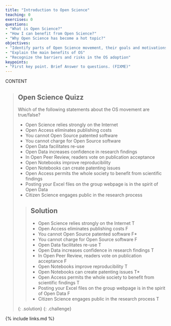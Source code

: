 ```yaml
---
title: "Introduction to Open Science"
teaching: 0
exercises: 0
questions:
- "What is Open Science?"
- "How I can benefit from Open Science?"
- "Why Open Science has become a hot topic?"
objectives:
- "Identify parts of Open Science movement, their goals and motivations"
- "Explain the main benefits of OS"
- "Recognize the barriers and risks in the OS adoption"
keypoints:
- "First key point. Brief Answer to questions. (FIXME)"
---
```


CONTENT



>## Open Science Quizz
>
>Which of the following statements about the OS movement are true/false?
>
>* Open Science relies strongly on the Internet
>* Open Access eliminates publishing costs
>* You cannot Open Source patented software
>* You cannot charge for Open Source software
>* Open Data facilitates re-use
>* Open Data increases confidence in research findings
>* In Open Peer Review, readers vote on publication acceptance
>* Open Notebooks improve reproducibility
>* Open Notebooks can create patenting issues
>* Open Access permits the whole society to benefit from scientific findings
>* Posting your Excel files on the group webpage is in the spirit of Open Data
>* Citizen Science engages public in the research process
>
> > ## Solution
> >* Open Science relies strongly on the Internet T
> >* Open Access eliminates publishing costs F
> >* You cannot Open Source patented software F*
> >* You cannot charge for Open Source software F
> >* Open Data facilitates re-use T
> >* Open Data increases confidence in research findings T
> >* In Open Peer Review, readers vote on publication acceptance  F
> >* Open Notebooks improve reproducibility T
> >* Open Notebooks can create patenting issues T*
> >* Open Access permits the whole society to benefit from scientific findings T
> >* Posting your Excel files on the group webpage is in the spirit of Open Data F
> >* Citizen Science engages public in the research process T
> >
> {: .solution}
{: .challenge}

{% include links.md %}

